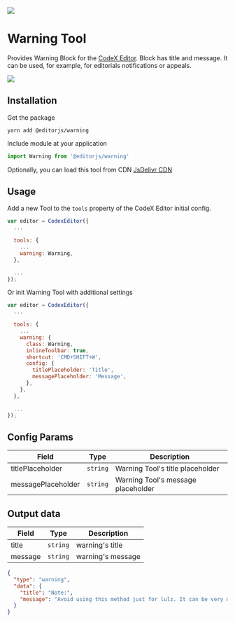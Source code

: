 ![](https://badgen.net/badge/CodeX%20Editor/v2.0/blue)

# Warning Tool

Provides Warning Block for the [CodeX Editor](https://ifmo.su/editor). Block has title and message. It can be used, for example, for editorials notifications or appeals.

![](assets/2d7b7bc1-ac46-4020-89c9-390d1a7297e2.jpg)

## Installation

Get the package

```shell
yarn add @editorjs/warning
```

Include module at your application

```javascript
import Warning from '@editorjs/warning'
```

Optionally, you can load this tool from CDN [JsDelivr CDN](https://cdn.jsdelivr.net/npm/@editorjs/warning@latest)

## Usage

Add a new Tool to the `tools` property of the CodeX Editor initial config.

```javascript
var editor = CodexEditor({
  ...

  tools: {
    ...
    warning: Warning,
  },

  ...
});
```

Or init Warning Tool with additional settings

```javascript
var editor = CodexEditor({
  ...

  tools: {
    ...
    warning: {
      class: Warning,
      inlineToolbar: true,
      shortcut: 'CMD+SHIFT+W',
      config: {
        titlePlaceholder: 'Title',
        messagePlaceholder: 'Message',
      },
    },
  },

  ...
});
```

## Config Params

| Field              | Type     | Description                        |
| ------------------ | -------- | ---------------------------------- |
| titlePlaceholder   | `string` | Warning Tool's title placeholder   |
| messagePlaceholder | `string` | Warning Tool's message placeholder |

## Output data

| Field   | Type     | Description       |
| ------- | -------- | ----------------- |
| title   | `string` | warning's title   |
| message | `string` | warning's message |

```json
{
  "type": "warning",
  "data": {
    "title": "Note:",
    "message": "Avoid using this method just for lulz. It can be very dangerous opposite your daily fun stuff."
  }
}
```
